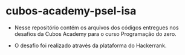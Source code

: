 # cubos-academy-psel-isa

- Nesse repositório contém os arquivos dos códigos entregues nos desafios da Cubos Academy para o curso Programação do zero. 

- O desafio foi realizado através da plataforma do Hackerrank. 

